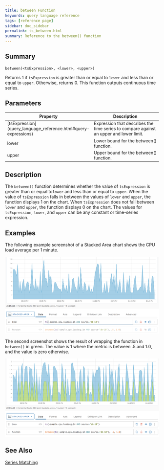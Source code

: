 ```yaml
---
title: between Function
keywords: query language reference
tags: [reference page]
sidebar: doc_sidebar
permalink: ts_between.html
summary: Reference to the between() function
---
```

## Summary
```
between(<tsExpression>, <lower>, <upper>)
```
Returns 1 if `tsExpression` is greater than or equal to `lower` and less than or equal to `upper`. Otherwise, returns 0. This function outputs continuous time series.


## Parameters
<table>
<tbody>
<thead>
<tr><th width="20%">Property</th><th width="80%">Description</th></tr>
</thead>
<tr>
<td markdown="span"> [tsExpression](query_language_reference.html#query-expressions)</td>
<td>Expression that describes the time series to compare against an upper and lower limit. </td></tr>
<tr>
<td>lower</td>
<td>Lower bound for the between() function. </td>
</tr>
<tr>
<td>upper</td>
<td>Upper bound for the between() function. </td>
</tr>
</tbody>
</table>

## Description

The `between()` function determines whether the value of `tsExpression` is greater than or equal to`lower` and less than or equal to `upper`. When the value of `tsExpression` falls in between the values of `lower` and `upper`, the function displays 1 on the chart.  When `tsExpression` does not fall between `lower` and `upper`, the function displays 0 on the chart. The values for `tsExpression`, `lower`, and `upper` can be any constant or time-series expression.

## Examples

The following example screenshot of a Stacked Area chart shows the CPU load average per 1 minute. 

![between example before](images/ts_between_before.png)

The second screenshot shows the result of wrapping the function in `between()` in green. The value is 1 where the metric is between .5 and 1.0, and the value is zero otherwise.

![between example](images/ts_between.png)


## See Also

[Series Matching](query_language_series_matching.html)
